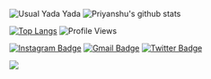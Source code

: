 ![Usual Yada Yada](https://raw.githubusercontent.com/bhardwajjEE/bhardwajjEE/main/Assets/ezgif.com-gif-maker.gif)
![Priyanshu's github stats](https://github-readme-stats.vercel.app/api?username=bhardwajjEE&theme=flag-india&show_icons=true)

[![Top Langs](https://github-readme-stats.vercel.app/api/top-langs/?username=anuraghazra&layout=compact)](https://github.com/bhardwajjEE/github-readme-stats)
![Profile Views](https://hits.seeyoufarm.com/api/count/incr/badge.svg?url=https://github.com/bhardwajjEE/&title=Profile%20Views)


 [![Instagram Badge](https://img.shields.io/badge/-@priyanshu_bhardwajji-F44747?style=flat-square&labelColor=F44747&logo=instagram&logoColor=white&link=https://instagram.com/priyanshu_bhardwajji)](https://instagram.com/priyanshu_bhardwajji)
[![Gmail Badge](https://img.shields.io/badge/-itispriyanshu@gmail.com-c14438?style=flat-square&logo=Gmail&logoColor=white&link=mailto:itispriyanshu@gmail.com)](mailto:itispriyanshu@gmail.com)
[![Twitter Badge](https://img.shields.io/badge/-@priyanshuJEE-1ca0f1?style=flat-square&labelColor=1ca0f1&logo=twitter&logoColor=white&link=https://twitter.com/priyanshuJEE)](https://twitter.com/PRIYANSHUJEE)


![](https://telesco.pe/priyanshu_bhardwajji/4)
